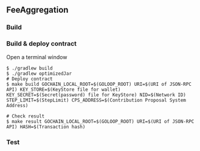 ## FeeAggregation


### Build
### Build & deploy contract

Open a terminal window
```
$ ./gradlew build
$ ./gradlew optimizedJar
# Deploy contract
$ make build GOCHAIN_LOCAL_ROOT=$(GOLOOP_ROOT) URI=$(URI of JSON-RPC API) KEY_STORE=$(KeyStore file for wallet) KEY_SECRET=$(Secret(password) file for KeyStore) NID=$(Network ID) STEP_LIMIT=$(StepLimit) CPS_ADDRESS=$(Contribution Proposal System Address) 

# Check result
$ make result GOCHAIN_LOCAL_ROOT=$(GOLOOP_ROOT) URI=$(URI of JSON-RPC API) HASH=$(Transaction hash)
```

### Test

